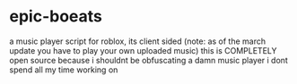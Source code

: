 # epic-boeats
a music player script for roblox, its client sided 
(note: as of the march update you have to play your own uploaded music)
this is COMPLETELY open source because i shouldnt be obfuscating a damn music player i dont spend all my time working on

